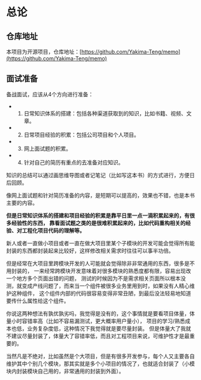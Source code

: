 # 总论

## 仓库地址

本项目为开源项目，仓库地址：[https://github.com/Yakima-Teng/memo](https://github.com/Yakima-Teng/memo)

## 面试准备

备战面试，应该从4个方向进行准备：

- 1. 日常知识体系的搭建：包括各种渠道获取到的知识，比如书籍、视频、文章。
- 2. 日常项目经验的积累：包括公司项目和个人项目。
- 3. 网上面试题的积累。
- 4. 针对自己的简历有重点的去准备对应知识。

知识的总结可以通过画思维导图或者记笔记（比如写这本书）的方式进行，方便日后回顾。

像网上面试题和针对简历准备的内容，是短期可以提高的，效果也不错，也是本书主要的内容。

**但是日常知识体系的搭建和项目经验的积累是靠平日里一点一滴积累起来的，有很多经验性的东西，
靠看面试题之类的是很难积累起来的，比如代码重构相关的经验、对工程化项目代码的理解等。**

新人或者一直做小项目或者一直在做大项目里某个子模块的开发可能会觉得所有能封装的东西都封装起来比较好，这样修改相关需求时往往可以事半功倍。

但是经常在大项目里跨模块开发的人可能就会觉得除非非常通用的东西，很多是不用封装的，
一来经常跨模块开发意味着对很多模块的熟悉度都有限，容易出现改一个地方多个页面出错的问题，
测试的时候因为不是需求相关页面所以根本没测，就变成产线问题了，而来当一个组件被很多业务里用到时，如果没有人精心维护这种组件，
这个组件内部的代码很容易变得非常丑陋，到最后没法轻易地知道要传什么属性给这个组件。

你说这两种想法有孰优孰劣吗，我觉得是没有的，这个事情就是要看项目体量，体量小时容错率高（比如不容易漏测试，更大概率用户量小），
项目的学习/熟悉成本也低，业务复杂度低，这种情况下我觉得就是要尽量封装。
但是体量大了我就不建议尽量封装了，体量大了容错率低，而且对工程项目来说，可维护性才是最重要的。

当然凡是不绝对，比如虽然是个大项目，但是有很多开发参与，每个人又主要各自维护其中个别几个模块，那其实就是多个小项目的情况了，也就适合封装了（小模块内封装模块自己用的，非常通用的封装到外面）。
